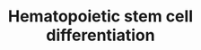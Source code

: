 ---
annotations:
- id: PW:0000512
  parent: signaling pathway
  type: Pathway Ontology
  value: Interleukin mediated signaling pathway
- id: CL:0002246
  parent: native cell
  type: Cell Type Ontology
  value: peripheral blood stem cell
authors:
- Mkutmon
- Eweitz
description: Growth factors and miRNA regulating differentiation of hematopoietic
  stem cells (HSC) to various blood-related cell types. Note that myeloblasts branch
  off separately from erythrocytes and megakaryocytes. Adapted from an open access
  image attributed to ZooFari and Mikael Häggström (http://en.wikipedia.org/wiki/User:Mikael_H%C3%A4ggstr%C3%B6m/Gallery#Medical_collaborations)
  and augmented from literature and NHLBI Progenitor Cell Biology Consortium (PCBC)
  collaborators.
last-edited: 2021-05-21
organisms:
- Bos taurus
redirect_from:
- /index.php/Pathway:WP3174
- /instance/WP3174
- /instance/WP3174_r117536
revision: r117536
schema-jsonld:
- '@context': https://schema.org/
  '@id': https://wikipathways.github.io/pathways/WP3174.html
  '@type': Dataset
  creator:
    '@type': Organization
    name: WikiPathways
  description: Growth factors and miRNA regulating differentiation of hematopoietic
    stem cells (HSC) to various blood-related cell types. Note that myeloblasts branch
    off separately from erythrocytes and megakaryocytes. Adapted from an open access
    image attributed to ZooFari and Mikael Häggström (http://en.wikipedia.org/wiki/User:Mikael_H%C3%A4ggstr%C3%B6m/Gallery#Medical_collaborations)
    and augmented from literature and NHLBI Progenitor Cell Biology Consortium (PCBC)
    collaborators.
  keywords:
  - ABO
  - ACVR1B
  - CBFA2T3
  - CSF1
  - CSF2
  - CSF3
  - CXCR4
  - EPO
  - FOS
  - GATA1
  - GATA2
  - GP9
  - IKZF1
  - IL1A
  - IL1B
  - IL5
  - IL6
  - INTB3
  - ITGA2B
  - KCNH2
  - KITLG
  - KLF1
  - LMO2
  - LYL1
  - MXI1
  - MYB
  - NCKAP1L
  - NFATC2
  - NFE2
  - NOTCH1
  - RIOK3
  - RUNX1
  - SPI1
  - STAT5A
  - TRIM29
  - VAV1
  - bta-mir-16a
  license: CC0
  name: Hematopoietic stem cell differentiation
seo: CreativeWork
title: Hematopoietic stem cell differentiation
wpid: WP3174
---
